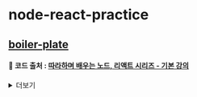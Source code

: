 # node-react-practice

## [boiler-plate](https://github.com/YUJO42/node-react-practice/tree/master/boiler-plate)
#### 🔎 코드 출처 : [따라하며 배우는 노드, 리액트 시리즈 - 기본 강의](https://www.inflearn.com/course/%EB%94%B0%EB%9D%BC%ED%95%98%EB%A9%B0-%EB%B0%B0%EC%9A%B0%EB%8A%94-%EB%85%B8%EB%93%9C-%EB%A6%AC%EC%95%A1%ED%8A%B8-%EA%B8%B0%EB%B3%B8/dashboard)
<details>
<summary>더보기</summary>
<div markdown="1">
  
### 📝 구현 기능 목록
- [X] 회원가입 기능
- [X] 로그인 기능
- [X] 로그아웃 기능
- [X] Auth 기능
  - 로그인시 Token을 생성하고 Token에 담긴 정보를 통해 권한 확인

### 💻 사용 기술
#### 🌏 Front-End
|**ICON**|<img src="/img/icon/React.png" width="50px"></img>|<img src="/img/icon/Redux.png" width="50px"></img>| 
|------|---|---|
|**NAME**|React|Redux|
#### 🕋 Back-End
|**ICON**|<img src="/img/icon/express.png" width="50px"></img>|<img src="/img/icon/MongoDB.png" width="50px"></img>|
|------|---|---|
|**NAME**|Express|MongoDB|

### ✍️ 배운 점들
#### 🌏 Front-End
1. ```axios```를 이용해 서버와 통신하는 방법
2. ```Redux```가 등장하게 된 배경과 ```Redux```를 사용하는 방법
   - Store와 Action을 분리해서 작성하는 방법 등
3. ```Hooks```를 이용해 ```React```코드를 작성하는 방법
4. ```HOC```를 이용해 Auth기능 등을 구현하는 방법
5. ```http-proxy-middleware```를 이용해 CORS문제를 해결하는 방법
6. ```react-router-dom```을 이용해 클라이언트에서 routing하는 방법

#### 🕋 Back-End
1. ```express```를 이용해 API 서버를 구축하는 방법
2. ```mongoose```를 이용해 model을 만들고 model의 하위 methods를 만들어서 사용하는 방법
3. ```bcrypt```를 이용해 암호화가 필요한 정보(비밀번호 등)를 암호화 시키는 방법
4. ```jsonwebtoken```을 이용해 token을 만들고 cookie에 token을 저장해서 관리하는 방법
5. ```bodyparser```, ```cookieparser```등의 미들웨어를 사용하는 방법

</div>
</details>
